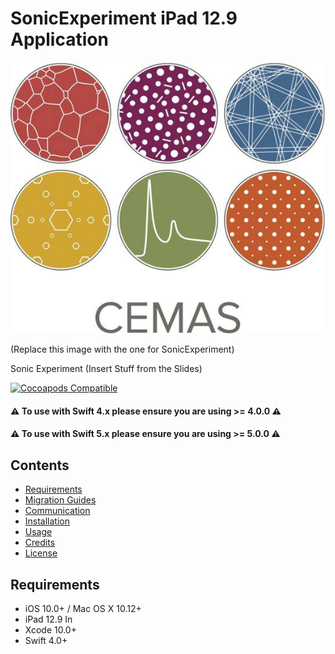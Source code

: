 # SonicExperiment iPad 12.9 Application 


<img src="https://raw.githubusercontent.com/AbdullahMSaid/SonicExperiment-Works/master/SonicExperiment/Assets.xcassets/cemas.imageset/cemas.jpg" alt="" />

(Replace this image with the one for SonicExperiment)

Sonic Experiment (Insert Stuff from the Slides)


[![Cocoapods Compatible](https://img.shields.io/cocoapods/v/SnapKit.svg)](https://cocoapods.org/pods/SnapKit)


#### ⚠️ **To use with Swift 4.x please ensure you are using >= 4.0.0** ⚠️

#### ⚠️ **To use with Swift 5.x please ensure you are using >= 5.0.0** ⚠️

## Contents

- [Requirements](#requirements)
- [Migration Guides](#migration-guides)
- [Communication](#communication)
- [Installation](#installation)
- [Usage](#usage)
- [Credits](#credits)
- [License](#license)

## Requirements

- iOS 10.0+ / Mac OS X 10.12+ 
- iPad 12.9 In
- Xcode 10.0+
- Swift 4.0+

## 

